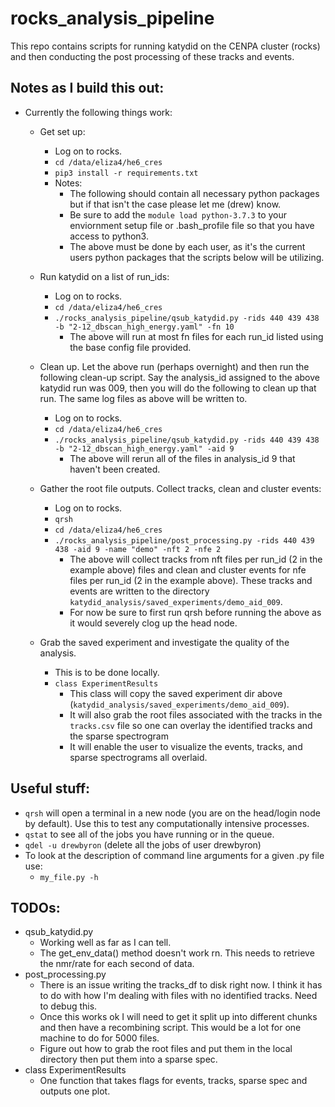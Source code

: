 # rocks_analysis_pipeline

This repo contains scripts for running katydid on the CENPA cluster (rocks) and then conducting the post processing of these tracks and events. 

## Notes as I build this out: 

* Currently the following things work: 
	* Get set up: 
		* Log on to rocks. 
		* `cd /data/eliza4/he6_cres`
		* `pip3 install -r requirements.txt`
		* Notes: 
			* The following should contain all necessary python packages but if that isn't the case please let me (drew) know. 
			* Be sure to add the `module load python-3.7.3` to your enviornment setup file or .bash_profile file so that you have access to python3.
			* The above must be done by each user, as it's the current users python packages that the scripts below will be utilizing.  

	* Run katydid on a list of run_ids: 
		* Log on to rocks. 
		* `cd /data/eliza4/he6_cres`
		* `./rocks_analysis_pipeline/qsub_katydid.py -rids 440 439 438 -b "2-12_dbscan_high_energy.yaml" -fn 10`
			* The above will run at most fn files for each run_id listed using the base config file provided. 

	* Clean up. Let the above run (perhaps overnight) and then run the following clean-up script. Say the analysis_id assigned to the above katydid run was 009, then you will do the following to clean up that run. The same log files as above will be written to. 
		* Log on to rocks. 
		* `cd /data/eliza4/he6_cres`
		* `./rocks_analysis_pipeline/qsub_katydid.py -rids 440 439 438 -b "2-12_dbscan_high_energy.yaml" -aid 9`
			* The above will rerun all of the files in analysis_id 9 that haven't been created. 

	* Gather the root file outputs. Collect tracks, clean and cluster events: 
		* Log on to rocks. 
		* `qrsh`
		* `cd /data/eliza4/he6_cres`
		* `./rocks_analysis_pipeline/post_processing.py -rids 440 439 438 -aid 9 -name "demo" -nft 2 -nfe 2`
			* The above will collect tracks from nft files per run_id (2 in the example above) files and clean and cluster events for nfe files per run_id (2 in the example above). These tracks and events are written to the directory `katydid_analysis/saved_experiments/demo_aid_009`.
			* For now be sure to first run qrsh before running the above as it would severely clog up the head node.

	* Grab the saved experiment and investigate the quality of the analysis. 
		* This is to be done locally. 
		* `class ExperimentResults`
			* This class will copy the saved experiment dir above (`katydid_analysis/saved_experiments/demo_aid_009`). 
			* It will also grab the root files associated with the tracks in the `tracks.csv` file so one can overlay the identified tracks and the sparse spectrogram 
			* It will enable the user to visualize the events, tracks, and sparse spectrograms all overlaid. 


## Useful stuff: 
* `qrsh` will open a terminal in a new node (you are on the head/login node by default). Use this to test any computationally intensive processes. 
* `qstat` to see all of the jobs you have running or in the queue. 
* `qdel -u drewbyron` (delete all the jobs of user drewbyron)
* To look at the description of command line arguments for a given .py file use: 
	* `my_file.py -h`


## TODOs: 

* qsub_katydid.py
	* Working well as far as I can tell. 
	* The get_env_data() method doesn't work rn. This needs to retrieve the nmr/rate for each second of data. 
* post_processing.py
	* There is an issue writing the tracks_df to disk right now. I think it has to do with how I'm dealing with files with no identified tracks. Need to debug this. 
	* Once this works ok I will need to get it split up into different chunks and then have a recombining script. This would be a lot for one machine to do for 5000 files. 
	* Figure out how to grab the root files and put them in the local directory then put them into a sparse spec. 
* class ExperimentResults
	* One function that takes flags for events, tracks, sparse spec and outputs one plot.


